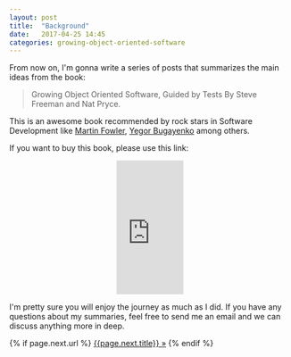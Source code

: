```yaml
---
layout: post
title:  "Background"
date:   2017-04-25 14:45
categories: growing-object-oriented-software
---
```


From now on, I'm gonna write a series of posts that summarizes the main ideas from the book:

> Growing Object Oriented Software, Guided by Tests 
> By Steve Freeman and Nat Pryce.

This is an awesome book recommended by rock stars in Software Development like [Martin Fowler](https://martinfowler.com/), [Yegor Bugayenko](http://www.yegor256.com/) among others.

If you want to buy this book, please use this link:

<div style='text-align:center;'>
<iframe src="http://rcm-eu.amazon-adsystem.com/e/cm?lt1=_blank&bc1=FFFFFF&IS2=1&bg1=FFFFFF&fc1=000000&lc1=B6B6C1&t=httpenriqucom-21&o=30&p=8&l=as1&m=amazon&f=ifr&ref=tf_til&asins=B01JKJ2JKK" style="width:120px;height:240px;" scrolling="no" marginwidth="0" marginheight="0" frameborder="0"></iframe>
</div>

I'm pretty sure you will enjoy the journey as much as I did. If you have any questions about my summaries, feel free to send me an email and we can discuss anything more in deep.

<div class="PageNavigation">
{% if page.next.url %}
    <a class="next" href="{{page.next.url}}">{{page.next.title}} &raquo;</a>
{% endif %}
</div>